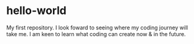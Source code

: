 # hello-world
My first repository.
I look foward to seeing where my coding journey will take me. I am keen to learn what coding can create now & in the future. 
